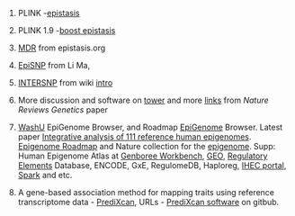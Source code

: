 1. PLINK -[epistasis](http://pngu.mgh.harvard.edu/~purcell/plink/epi.shtml)

2. PLINK 1.9 -[boost epistasis](https://www.cog-genomics.org/plink2/epistasis)

3. [MDR](http://www.epistasis.org/index-3.html) from epistasis.org

4. [EpiSNP](http://animalgene.umn.edu/episnp/download.html) from Li Ma,

5. [INTERSNP](http://intersnp.meb.uni-bonn.de/) from wiki [intro](http://en.wikipedia.org/wiki/Epistasis)

6. More discussion and software on [tower](https://tower.im/projects/c244faecb1e84dd6a3c99578afaab390/todos/6521f2ab04de4a748a3da0ce53f6a40e/)
and more [links](http://www.nature.com/nrg/journal/v15/n11/full/nrg3747.html#link-groups) from *Nature Reviews Genetics* paper

7. [WashU](http://epigenomegateway.wustl.edu/support/) EpiGenome Browser, and Roadmap [EpiGenome](http://epigenomegateway.wustl.edu/browser/roadmap/) Browser. Latest paper [Integrative analysis of 111 reference human epigenomes](http://www.genome.duke.edu/labs/sullivanlab/DEEP_Web/pdfs/nature14248.pdf).
[Epigenome Roadmap](http://www.roadmapepigenomics.org/) and Nature collection for the [epigenome](http://www.nature.com/collections/vbqgtr).   Supp: Human Epigenome Atlas at [Genboree Workbench](http://www.genboree.org/epigenomeatlas/index.rhtml), [GEO](http://www.ncbi.nlm.nih.gov/geo/roadmap/epigenomics/), [Regulatory Elements](http://dnase.genome.duke.edu/index.php) Database, ENCODE, GxE, RegulomeDB, Haploreg, [IHEC portal](http://epigenomesportal.ca/ihec/), [Spark](http://www.sparkinsight.org/) and etc.

8. A gene-based association method for mapping traits using reference transcriptome data - [PrediXcan](http://www.nature.com/ng/journal/vaop/ncurrent/full/ng.3367.html), URLs - [PrediXcan software](https://github.com/hriordan/PrediXcan) on gitbub.

